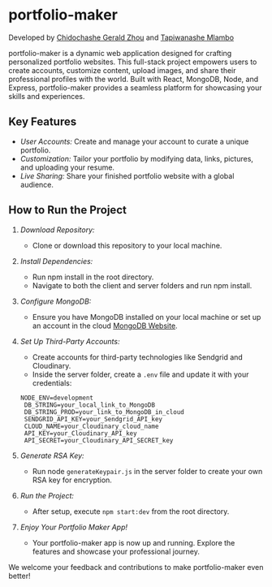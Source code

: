 # portfolio-maker

Developed by [Chidochashe Gerald Zhou](https://github.com/chidozhou) and [Tapiwanashe Mlambo](https://github.com/tapiwamla)

portfolio-maker is a dynamic web application designed for crafting personalized portfolio websites. This full-stack project empowers users to create accounts, customize content, upload images, and share their professional profiles with the world. Built with React, MongoDB, Node, and Express, portfolio-maker provides a seamless platform for showcasing your skills and experiences.

## Key Features

- _User Accounts:_ Create and manage your account to curate a unique portfolio.
- _Customization:_ Tailor your portfolio by modifying data, links, pictures, and uploading your resume.
- _Live Sharing:_ Share your finished portfolio website with a global audience.

## How to Run the Project

1. _Download Repository:_

   - Clone or download this repository to your local machine.

2. _Install Dependencies:_

   - Run npm install in the root directory.
   - Navigate to both the client and server folders and run npm install.

3. _Configure MongoDB:_

   - Ensure you have MongoDB installed on your local machine or set up an account in the cloud [MongoDB Website](https://www.mongodb.com/).

4. _Set Up Third-Party Accounts:_

   - Create accounts for third-party technologies like Sendgrid and Cloudinary.
   - Inside the server folder, create a `.env` file and update it with your credentials:

   ```
   NODE_ENV=development
    DB_STRING=your_local_link_to_MongoDB
    DB_STRING_PROD=your_link_to_MongoDB_in_cloud
    SENDGRID_API_KEY=your_Sendgrid_API_key
    CLOUD_NAME=your_Cloudinary_cloud_name
    API_KEY=your_Cloudinary_API_key
    API_SECRET=your_Cloudinary_API_SECRET_key
   ```

5. _Generate RSA Key:_

   - Run node `generateKeypair.js` in the server folder to create your own RSA key for encryption.

6. _Run the Project:_

   - After setup, execute `npm start:dev` from the root directory.

7. _Enjoy Your Portfolio Maker App!_
   - Your portfolio-maker app is now up and running. Explore the features and showcase your professional journey.

We welcome your feedback and contributions to make portfolio-maker even better!
